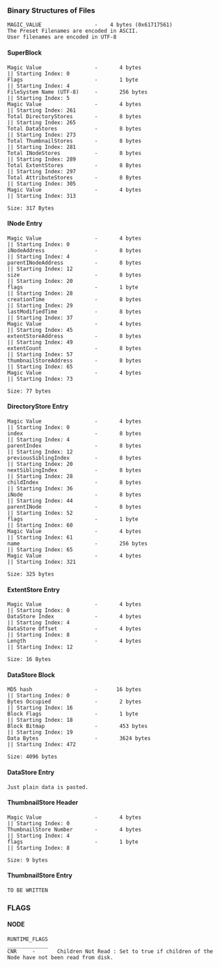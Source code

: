 ### Binary Structures of Files

    MAGIC_VALUE                 -    4 bytes (0x61717561)
    The Preset Filenames are encoded in ASCII.
    User filenames are encoded in UTF-8

#### SuperBlock
    Magic Value                 -       4 bytes                                 || Starting Index: 0
    Flags                       -       1 byte                                  || Starting Index: 4
    FileSystem Name (UTF-8)     -       256 bytes                               || Starting Index: 5
    Magic Value                 -       4 bytes                                 || Starting Index: 261
    Total DirectoryStores       -       8 bytes                                 || Starting Index: 265
    Total DataStores            -       8 bytes                                 || Starting Index: 273     
    Total ThumbnailStores       -       8 bytes                                 || Starting Index: 281
    Total INodeStores           -       8 bytes                                 || Starting Index: 289
    Total ExtentStores          -       8 Bytes                                 || Starting Index: 297
    Total AttributeStores       -       8 Bytes                                 || Starting Index: 305
    Magic Value                 -       4 bytes                                 || Starting Index: 313
    
    Size: 317 Bytes
    
#### INode Entry
    Magic Value                 -       4 bytes                                 || Starting Index: 0
    iNodeAddress                -       8 bytes                                 || Starting Index: 4
    parentINodeAddress          -       8 bytes                                 || Starting Index: 12
    size                        -       8 bytes                                 || Starting Index: 20
    flags                       -       1 byte                                  || Starting Index: 28
    creationTime                -       8 bytes                                 || Starting Index: 29
    lastModifiedTime            -       8 bytes                                 || Starting Index: 37
    Magic Value                 -       4 bytes                                 || Starting Index: 45
    extentStoreAddress          -       8 bytes                                 || Starting Index: 49
    extentCount                 -       8 bytes                                 || Starting Index: 57
    thumbnailStoreAddress       -       8 bytes                                 || Starting Index: 65
    Magic Value                 -       4 bytes                                 || Starting Index: 73
    
    Size: 77 bytes



#### DirectoryStore Entry
    Magic Value                 -       4 bytes                                 || Starting Index: 0
    index                       -       8 bytes                                 || Starting Index: 4
    parentIndex                 -       8 bytes                                 || Starting Index: 12
    previousSiblingIndex        -       8 bytes                                 || Starting Index: 20
    nextSiblingIndex            -       8 bytes                                 || Starting Index: 28
    childIndex                  -       8 bytes                                 || Starting Index: 36
    iNode                       -       8 bytes                                 || Starting Index: 44
    parentINode                 -       8 bytes                                 || Starting Index: 52
    flags                       -       1 byte                                  || Starting Index: 60
    Magic Value                 -       4 bytes                                 || Starting Index: 61
    name                        -       256 bytes                               || Starting Index: 65
    Magic Value                 -       4 bytes                                 || Starting Index: 321

    Size: 325 bytes

#### ExtentStore Entry
    Magic Value                 -       4 bytes                                 || Starting Index: 0
    DataStore Index             -       4 bytes                                 || Starting Index: 4
    DataStore Offset            -       4 bytes                                 || Starting Index: 8
    Length                      -       4 bytes                                 || Starting Index: 12 

    Size: 16 Bytes

#### DataStore Block
    MD5 hash                    -      16 bytes                                 || Starting Index: 0
    Bytes Occupied              -       2 bytes                                 || Starting Index: 16
    Block Flags                 -       1 byte                                  || Starting Index: 18
    Block Bitmap                -       453 bytes                               || Starting Index: 19
    Data Bytes                  -       3624 bytes                              || Starting Index: 472

    Size: 4096 bytes

#### DataStore Entry
    Just plain data is pasted.

#### ThumbnailStore Header
    Magic Value                 -       4 bytes                                 || Starting Index: 0
    ThumbnailStore Number       -       4 bytes                                 || Starting Index: 4
    flags                       -       1 byte                                  || Starting Index: 8
    
    Size: 9 bytes

#### ThumbnailStore Entry
    TO BE WRITTEN

### FLAGS

#### NODE
    RUNTIME_FLAGS
    _____________
    CNR     -       Children Not Read : Set to true if children of the Node have not been read from disk.